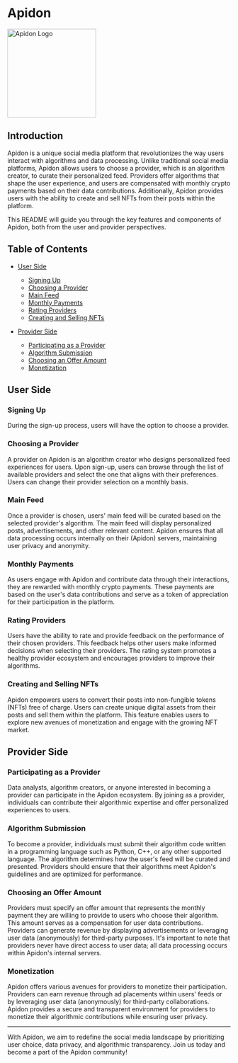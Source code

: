 # Apidon

<img src="https://apidon.com/favicon.ico" alt="Apidon Logo" width="200">

## Introduction

Apidon is a unique social media platform that revolutionizes the way users interact with algorithms and data processing. Unlike traditional social media platforms, Apidon allows users to choose a provider, which is an algorithm creator, to curate their personalized feed. Providers offer algorithms that shape the user experience, and users are compensated with monthly crypto payments based on their data contributions. Additionally, Apidon provides users with the ability to create and sell NFTs from their posts within the platform.

This README will guide you through the key features and components of Apidon, both from the user and provider perspectives.

## Table of Contents

- [User Side](#user-side)

  - [Signing Up](#signing-up)
  - [Choosing a Provider](#choosing-a-provider)
  - [Main Feed](#main-feed)
  - [Monthly Payments](#monthly-payments)
  - [Rating Providers](#rating-providers)
  - [Creating and Selling NFTs](#creating-and-selling-nfts)

- [Provider Side](#provider-side)
  - [Participating as a Provider](#participating-as-a-provider)
  - [Algorithm Submission](#algorithm-submission)
  - [Choosing an Offer Amount](#choosing-an-offer-amount)
  - [Monetization](#monetization)

## User Side

### Signing Up

During the sign-up process, users will have the option to choose a provider.

### Choosing a Provider

A provider on Apidon is an algorithm creator who designs personalized feed experiences for users. Upon sign-up, users can browse through the list of available providers and select the one that aligns with their preferences. Users can change their provider selection on a monthly basis.

### Main Feed

Once a provider is chosen, users' main feed will be curated based on the selected provider's algorithm. The main feed will display personalized posts, advertisements, and other relevant content. Apidon ensures that all data processing occurs internally on their (Apidon) servers, maintaining user privacy and anonymity.

### Monthly Payments

As users engage with Apidon and contribute data through their interactions, they are rewarded with monthly crypto payments. These payments are based on the user's data contributions and serve as a token of appreciation for their participation in the platform.

### Rating Providers

Users have the ability to rate and provide feedback on the performance of their chosen providers. This feedback helps other users make informed decisions when selecting their providers. The rating system promotes a healthy provider ecosystem and encourages providers to improve their algorithms.

### Creating and Selling NFTs

Apidon empowers users to convert their posts into non-fungible tokens (NFTs) free of charge. Users can create unique digital assets from their posts and sell them within the platform. This feature enables users to explore new avenues of monetization and engage with the growing NFT market.

## Provider Side

### Participating as a Provider

Data analysts, algorithm creators, or anyone interested in becoming a provider can participate in the Apidon ecosystem. By joining as a provider, individuals can contribute their algorithmic expertise and offer personalized experiences to users.

### Algorithm Submission

To become a provider, individuals must submit their algorithm code written in a programming language such as Python, C++, or any other supported language. The algorithm determines how the user's feed will be curated and presented. Providers should ensure that their algorithms meet Apidon's guidelines and are optimized for performance.

### Choosing an Offer Amount

Providers must specify an offer amount that represents the monthly payment they are willing to provide to users who choose their algorithm. This amount serves as a compensation for user data contributions. Providers can generate revenue by displaying advertisements or leveraging user data (anonymously) for third-party purposes. It's important to note that providers never have direct access to user data; all data processing occurs within Apidon's internal servers.

### Monetization

Apidon offers various avenues for providers to monetize their participation. Providers can earn revenue through ad placements within users' feeds or by leveraging user data (anonymously) for third-party collaborations. Apidon provides a secure and transparent environment for providers to monetize their algorithmic contributions while ensuring user privacy.

---

With Apidon, we aim to redefine the social media landscape by prioritizing user choice, data privacy, and algorithmic transparency. Join us today and become a part of the Apidon community!
